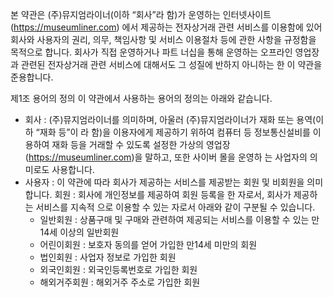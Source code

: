 본 약관은 (주)뮤지엄라이너(이하 “회사”라 함)가 운영하는 인터넷사이트(https://museumliner.com) 에서 제공하는 전자상거래 관련 서비스를 이용함에 있어 회사와 사용자의 권리, 의무, 책임사항 및 서비스 이용절차 등에 관한 사항을 규정함을 목적으로 합니다. 회사가 직접 운영하거나 파트 너십을 통해 운영하는 오프라인 영업장과 관련된 전자상거래 관련 서비스에 대해서도 그 성질에 반하지 아니하는 한 이 약관을 준용합니다.


제1조 용어의 정의
이 약관에서 사용하는 용어의 정의는 아래와 같습니다.

- 회사 : (주)뮤지엄라이너를 의미하며, 아울러 (주)뮤지엄라이너가 재화 또는 용역(이하 “재화 등”이 라 함)을 이용자에게 제공하기 위하여 컴퓨터 등 정보통신설비를 이용하여 재화 등을 거래할 수 있도록 설정한 가상의 영업장(https://museumliner.com)을 말하고, 또한 사이버 몰을 운영하 는 사업자의 의미로도 사용합니다.
- 사용자 : 이 약관에 따라 회사가 제공하는 서비스를 제공받는 회원 및 비회원을 의미합니다. 회원 : 회사에 개인정보를 제공하여 회원 등록을 한 자로서, 회사가 제공하는 서비스를 지속적 으로 이용할 수 있는 자로서 아래와 같이 구분될 수 있습니다.
  - 일반회원 : 상품구매 및 구매와 관련하여 제공되는 서비스를 이용할 수 있는 만14세 이상의 일반회원
  - 어린이회원 : 보호자 동의를 얻어 가입한 만14세 미만의 회원
  - 법인회원 : 사업자 정보로 가입한 회원
  - 외국인회원 : 외국인등록번호로 가입한 회원
  - 해외거주회원 : 해외거주 주소로 가입한 회원
